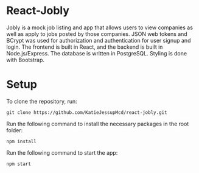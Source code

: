 # React-Jobly

Jobly is a mock job listing and app that allows users to view companies as well as apply to jobs posted by those companies. JSON web tokens and BCrypt was used for authorization and authentication for user signup and login. The frontend is built in React, and the backend is built in Node.js/Express. The database is written in PostgreSQL. Styling is done with Bootstrap. 

# Setup

To clone the repository, run: 

```
git clone https://github.com/KatieJessupMcd/react-jobly.git
```

Run the following command to install the necessary packages in the root folder: 

```
npm install
```

Run the following command to start the app: 

```
npm start
```